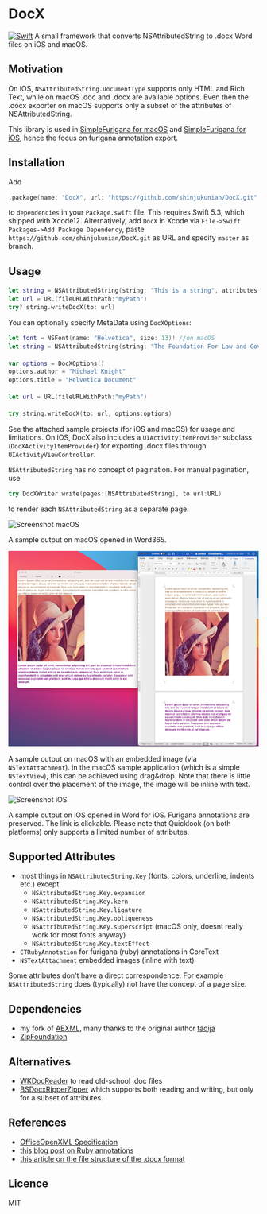 # DocX
[![Swift](https://github.com/shinjukunian/DocX/actions/workflows/swift.yml/badge.svg)](https://github.com/shinjukunian/DocX/actions/workflows/swift.yml)
A small framework that converts NSAttributedString to .docx Word files on iOS and macOS.

## Motivation

On iOS, `NSAttributedString.DocumentType` supports only HTML and Rich Text, while on macOS .doc and .docx are available options. Even then the .docx exporter on macOS supports only a subset of the attributes of NSAttributedString. 

This library is used in [SimpleFurigana for macOS](https://itunes.apple.com/de/app/simple-furigana/id997615882?l=en&mt=12) and [SimpleFurigana for iOS](https://itunes.apple.com/de/app/simple-furigana/id924351286?l=en&mt=8), hence the focus on furigana annotation export.

## Installation

Add 
```swift
.package(name: "DocX", url: "https://github.com/shinjukunian/DocX.git", .branch("master"))
```

to ```dependencies``` in your  ```Package.swift``` file. This requires Swift 5.3, which shipped with Xcode12.
Alternatively, add  ```DocX``` in Xcode via ```File->Swift Packages->Add Package Dependency```, paste ```https://github.com/shinjukunian/DocX.git``` as URL and specify ```master``` as branch.

## Usage

```swift
let string = NSAttributedString(string: "This is a string", attributes: [.font: UIFont.systemFont(ofSize: UIFont.systemFontSize), .backgroundColor: UIColor.blue])
let url = URL(fileURLWithPath:"myPath")
try? string.writeDocX(to: url)
```

You can optionally specify MetaData using `DocXOptions`:

```swift
let font = NSFont(name: "Helvetica", size: 13)! //on macOS
let string = NSAttributedString(string: "The Foundation For Law and Government favours Helvetica.", attributes: [.font: font])

var options = DocXOptions()
options.author = "Michael Knight"
options.title = "Helvetica Document"

let url = URL(fileURLWithPath:"myPath")

try string.writeDocX(to: url, options:options)
```


See the attached sample projects (for iOS and macOS) for usage and limitations.
On iOS, DocX also includes a `UIActivityItemProvider` subclass (`DocXActivityItemProvider`) for exporting .docx files through `UIActivityViewController`.

`NSAttributedString` has no concept of pagination. For manual pagination, use 

```swift
try DocXWriter.write(pages:[NSAttributedString], to url:URL)
```
to render each `NSAttributedString` as a separate page.

![Screenshot macOS](/images/screenshot_mac.jpg)

A sample output on macOS opened in Word365.

![Screenshot Lenna](/images/lenna.jpg)

A sample output on macOS with an embedded image (via ```NSTextAttachment```). in the macOS sample application (which is a simple ```NSTextView```), this can be achieved using drag&drop. Note that there is little control over the placement of the image, the image will be inline with text. 

![Screenshot iOS](/images/screenshot_iOS.png)

A sample output on iOS opened in Word for iOS. Furigana annotations are preserved. The link is clickable.
Please note that Quicklook (on both platforms) only supports a limited number of attributes.

## Supported Attributes

- most things in `NSAttributedString.Key` (fonts, colors, underline, indents etc.) except
  - `NSAttributedString.Key.expansion`
  - `NSAttributedString.Key.kern`
  - `NSAttributedString.Key.ligature`
  - `NSAttributedString.Key.obliqueness`
  - `NSAttributedString.Key.superscript` (macOS only, doesnt really work for most fonts anyway)
  - `NSAttributedString.Key.textEffect`
- `CTRubyAnnotation` for furigana (ruby) annotations in CoreText
- `NSTextAttachment` embedded images (inline with text)

Some attributes don't have a direct correspondence. For example `NSAttributedString` does (typically) not have the concept of a page size.  

## Dependencies

- my fork of [AEXML](https://github.com/shinjukunian/AEXML), many thanks to the original author [tadija](https://github.com/tadija/AEXML)
- [ZipFoundation](https://github.com/weichsel/ZIPFoundation)

## Alternatives

- [WKDocReader](https://github.com/Wekwa/WKDocReader) to read old-school .doc files
- [BSDocxRipperZipper](https://github.com/SlayterDev/BSDocxRipperZipper) which supports both reading and writing, but only for a subset of attributes.

## References

- [OfficeOpenXML Specification](http://officeopenxml.com/anatomyofOOXML.php)
- [this blog post on Ruby annotations](https://blogs.msdn.microsoft.com/murrays/2014/12/27/ruby-text-objects/)
- [this article on the file structure of the .docx format](https://www.toptal.com/xml/an-informal-introduction-to-docx)

## Licence
MIT


